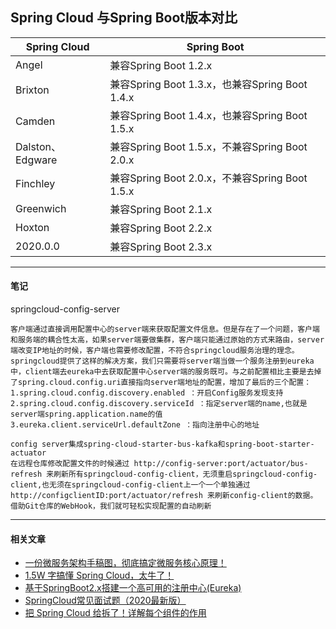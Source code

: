 ## Spring Cloud 与Spring Boot版本对比

| Spring Cloud     | Spring Boot                                    |
| ---------------- | ---------------------------------------------- |
| Angel            | 兼容Spring Boot 1.2.x                          |
| Brixton          | 兼容Spring Boot 1.3.x，也兼容Spring Boot 1.4.x |
| Camden           | 兼容Spring Boot 1.4.x，也兼容Spring Boot 1.5.x |
| Dalston、Edgware | 兼容Spring Boot 1.5.x，不兼容Spring Boot 2.0.x |
| Finchley         | 兼容Spring Boot 2.0.x，不兼容Spring Boot 1.5.x |
| Greenwich        | 兼容Spring Boot 2.1.x                          |
| Hoxton           | 兼容Spring Boot 2.2.x                          |
| 2020.0.0         | 兼容Spring Boot 2.3.x                          |

------
#### 笔记
springcloud-config-server
```
客户端通过直接调用配置中心的server端来获取配置文件信息。但是存在了一个问题，客户端和服务端的耦合性太高，如果server端要做集群，客户端只能通过原始的方式来路由，server端改变IP地址的时候，客户端也需要修改配置，不符合springcloud服务治理的理念。
springcloud提供了这样的解决方案，我们只需要将server端当做一个服务注册到eureka中，client端去eureka中去获取配置中心server端的服务既可。与之前配置相比主要是去掉了spring.cloud.config.uri直接指向server端地址的配置，增加了最后的三个配置：
1.spring.cloud.config.discovery.enabled ：开启Config服务发现支持
2.spring.cloud.config.discovery.serviceId ：指定server端的name,也就是server端spring.application.name的值
3.eureka.client.serviceUrl.defaultZone ：指向注册中心的地址

config server集成spring-cloud-starter-bus-kafka和spring-boot-starter-actuator 
在远程仓库修改配置文件的时候通过 http://config-server:port/actuator/bus-refresh 来刷新所有springcloud-config-client，无须重启springcloud-config-client,也无须在springcloud-config-client上一个一个单独通过 http://configclientID:port/actuator/refresh 来刷新config-client的数据。
借助Git仓库的WebHook，我们就可轻松实现配置的自动刷新
```

--------

#### 相关文章

- [一份微服务架构手稿图，彻底搞定微服务核心原理！](https://mp.weixin.qq.com/s/c3fQsf7oNOk9xfA95CtKHw)
- [1.5W 字搞懂 Spring Cloud，太牛了！](https://mp.weixin.qq.com/s/EHPKm50KmHq_KZIHyVef3A)
- [基于SpringBoot2.x搭建一个高可用的注册中心(Eureka)](https://mp.weixin.qq.com/s/9PYHN7qRA3YF65Fr8mYn4Q)
- [SpringCloud常见面试题（2020最新版）](https://mp.weixin.qq.com/s/AHx8ObXStSOZteCMV8i-Nw)
- [把 Spring Cloud 给拆了！详解每个组件的作用](https://mp.weixin.qq.com/s/hi0jgVmqoG_ya7xFFwpxAw)

